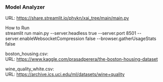 ### Model Analyzer
URL: https://share.streamlit.io/phykn/xai_tree/main/main.py

How to Run  
streamlit run main.py --server.headless true --server.port 8501 --server.enableWebsocketCompression false --browser.gatherUsageStats false  

boston_housing.csv:  
URL: https://www.kaggle.com/prasadperera/the-boston-housing-dataset   

wine_quality_white.csv:  
URL: https://archive.ics.uci.edu/ml/datasets/wine+quality  
